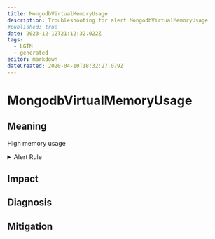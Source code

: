 ```yaml
---
title: MongodbVirtualMemoryUsage
description: Troubleshooting for alert MongodbVirtualMemoryUsage
#published: true
date: 2023-12-12T21:12:32.022Z
tags: 
  - LGTM
  - generated
editor: markdown
dateCreated: 2020-04-10T18:32:27.079Z
---
```


# MongodbVirtualMemoryUsage

## Meaning
[//]: # "Short paragraph that explains what the alert means"
High memory usage

<details>
  <summary>Alert Rule</summary>

{{% rule "mongodb/dcu-mongodb-exporter.yml" "MongodbVirtualMemoryUsage" %}}

<!-- Rule when generated

```yaml
alert: MongodbVirtualMemoryUsage
expr: (sum(mongodb_memory{type="virtual"}) BY (instance) / sum(mongodb_memory{type="mapped"}) BY (instance)) > 3
for: 2m
labels:
    severity: warning
annotations:
    summary: MongoDB virtual memory usage (instance {{ $labels.instance }})
    description: |-
        High memory usage
          VALUE = {{ $value }}
          LABELS = {{ $labels }}
    runbook: https://github.com/srerun/prometheus-alerts/blob/main/content/runbooks/dcu-mongodb-exporter/MongodbVirtualMemoryUsage.md

```

-->

</details>


## Impact
[//]: # "What could / will happen if the alert is not addressed"



## Diagnosis
[//]: # "Steps to take to identify the cause of the problem"



## Mitigation
[//]: # "The steps necessary to resolve the alert"
